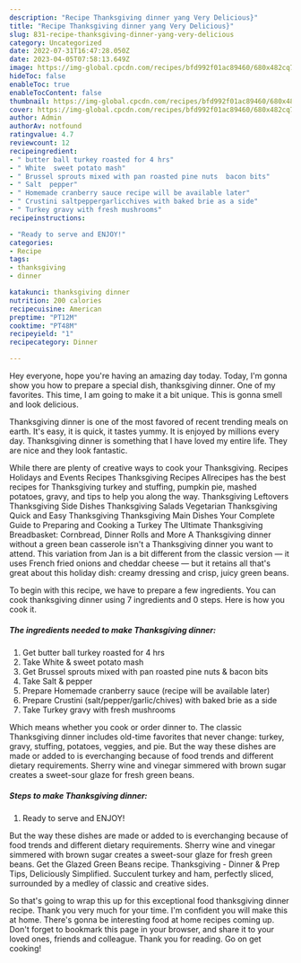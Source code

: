 ```yaml
---
description: "Recipe Thanksgiving dinner yang Very Delicious}"
title: "Recipe Thanksgiving dinner yang Very Delicious}"
slug: 831-recipe-thanksgiving-dinner-yang-very-delicious
category: Uncategorized
date: 2022-07-31T16:47:28.050Z
date: 2023-04-05T07:58:13.649Z
image: https://img-global.cpcdn.com/recipes/bfd992f01ac89460/680x482cq70/thanksgiving-dinner-recipe-main-photo.jpg
hideToc: false
enableToc: true
enableTocContent: false
thumbnail: https://img-global.cpcdn.com/recipes/bfd992f01ac89460/680x482cq70/thanksgiving-dinner-recipe-main-photo.jpg
cover: https://img-global.cpcdn.com/recipes/bfd992f01ac89460/680x482cq70/thanksgiving-dinner-recipe-main-photo.jpg
author: Admin
authorAv: notfound
ratingvalue: 4.7
reviewcount: 12
recipeingredient:
- " butter ball turkey roasted for 4 hrs"
- " White  sweet potato mash"
- " Brussel sprouts mixed with pan roasted pine nuts  bacon bits"
- " Salt  pepper"
- " Homemade cranberry sauce recipe will be available later"
- " Crustini saltpeppergarlicchives with baked brie as a side"
- " Turkey gravy with fresh mushrooms"
recipeinstructions:

- "Ready to serve and ENJOY!"
categories:
- Recipe
tags:
- thanksgiving
- dinner

katakunci: thanksgiving dinner 
nutrition: 200 calories
recipecuisine: American
preptime: "PT12M"
cooktime: "PT48M"
recipeyield: "1"
recipecategory: Dinner

---
```



Hey everyone, hope you're having an amazing day today. Today, I'm gonna show you how to prepare a special dish, thanksgiving dinner. One of my favorites. This time, I am going to make it a bit unique. This is gonna smell and look delicious.

Thanksgiving dinner is one of the most favored of recent trending meals on earth. It's easy, it is quick, it tastes yummy. It is enjoyed by millions every day. Thanksgiving dinner is something that I have loved my entire life. They are nice and they look fantastic.

While there are plenty of creative ways to cook your Thanksgiving. Recipes Holidays and Events Recipes Thanksgiving Recipes Allrecipes has the best recipes for Thanksgiving turkey and stuffing, pumpkin pie, mashed potatoes, gravy, and tips to help you along the way. Thanksgiving Leftovers Thanksgiving Side Dishes Thanksgiving Salads Vegetarian Thanksgiving Quick and Easy Thanksgiving Thanksgiving Main Dishes Your Complete Guide to Preparing and Cooking a Turkey The Ultimate Thanksgiving Breadbasket: Cornbread, Dinner Rolls and More A Thanksgiving dinner without a green bean casserole isn&#39;t a Thanksgiving dinner you want to attend. This variation from Jan is a bit different from the classic version — it uses French fried onions and cheddar cheese — but it retains all that&#39;s great about this holiday dish: creamy dressing and crisp, juicy green beans.


To begin with this recipe, we have to prepare a few ingredients. You can cook thanksgiving dinner using 7 ingredients and 0 steps. Here is how you cook it.

<!--inarticleads1-->

##### The ingredients needed to make Thanksgiving dinner:

1. Get  butter ball turkey roasted for 4 hrs
1. Take  White &amp; sweet potato mash
1. Get  Brussel sprouts mixed with pan roasted pine nuts &amp; bacon bits
1. Take  Salt &amp; pepper
1. Prepare  Homemade cranberry sauce (recipe will be available later)
1. Prepare  Crustini (salt/pepper/garlic/chives) with baked brie as a side
1. Take  Turkey gravy with fresh mushrooms


Which means whether you cook or order dinner to. The classic Thanksgiving dinner includes old-time favorites that never change: turkey, gravy, stuffing, potatoes, veggies, and pie. But the way these dishes are made or added to is everchanging because of food trends and different dietary requirements. Sherry wine and vinegar simmered with brown sugar creates a sweet-sour glaze for fresh green beans. 

<!--inarticleads2-->

##### Steps to make Thanksgiving dinner:


1. Ready to serve and ENJOY!

But the way these dishes are made or added to is everchanging because of food trends and different dietary requirements. Sherry wine and vinegar simmered with brown sugar creates a sweet-sour glaze for fresh green beans. Get the Glazed Green Beans recipe. Thanksgiving - Dinner &amp; Prep Tips, Deliciously Simplified. Succulent turkey and ham, perfectly sliced, surrounded by a medley of classic and creative sides. 

So that's going to wrap this up for this exceptional food thanksgiving dinner recipe. Thank you very much for your time. I'm confident you will make this at home. There's gonna be interesting food at home recipes coming up. Don't forget to bookmark this page in your browser, and share it to your loved ones, friends and colleague. Thank you for reading. Go on get cooking!
